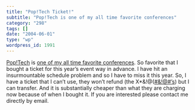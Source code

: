```yaml
---
title: "Pop!Tech Ticket!"
subtitle: "Pop!Tech is one of my all time favorite conferences"
category: "298"
tags: []
date: "2004-06-01"
type: "wp"
wordpress_id: 1991
---
```

[Pop!Tech](http://www.poptech.com/) is [one of my all time favorite conferences](/weblogs/archives/000264.html). So favorite that I bought a ticket for this year’s event way in advance. I have hit an insurmountable schedule problem and so I have to miss it this year. So, I have a ticket that I can’t use, they won’t refund (the X*&!@([#&!@#’s](mailto:#&!@#)) but I can transfer. And it is substantially cheaper than what they are charging now because of when I bought it. If you are interested please contact me directly by email.